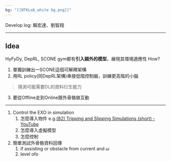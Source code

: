 ```yaml
---
bg: "[[NTKLab_white bg.png]]"
---
```


<style>
    .reveal {
        font-family: 'Times New Roman', '標楷體';
        font-size: 30px;
        text-align: left;
        color: black;
        background-size: cover;
        background-position: center;
    }
	.reveal h1,
	.reveal h2,
	.reveal h3,
	.reveal h4,
	.reveal h5,
	.reveal h6 {
	  font-family: 'Times New Roman', '標楷體';
	  color: black;
	  %%text-transform: lowercase%%;
	  text-transform: capitalize;
	}
	.with-border{
		border: 1px solid red;
	}
</style>
<grid drag="60 10" drop="-3 40">
Develop log: 
<!-- element style="font-size: 35px;align: left; text-align: left;color: white"-->
</grid>

<grid drag="50 10" drop="40 70">
賴宏達、劉智翔
<!-- element style="font-size: 40px;align: right; text-align: right"-->
</grid>

<!-- slide bg="../NTKLab_white bg_cover_resize.png"-->

---
## Idea
HyFyDy, DepRL, SCONE gym都有**引入額外的模型**，展現其環境適應性
How?
1. 單獨訓練出一SCONE這個可解釋架構
2. 用RL policy(同DepRL架構)串接低階控制器，訓練更高階的小腦
>猜測可能需要DL的資料衍生能力
3. 要從Offline走到Online跟外骨骼做互動

---
1. Control the EXO in simulation
	1. 怎麼導入物件 e.g.[(82) Tripping and Slipping Simulations (short) - YouTube](https://www.youtube.com/watch?v=MudlYgzAxro)
	2. 怎麼導入虛擬模型
	3. 怎麼控制
2. 簡單測試外骨骼資料回傳
	1. if assisting or obstacle from current and $\omega$ 
	2. level ofo 